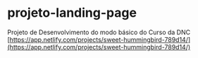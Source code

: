 # projeto-landing-page
Projeto de Desenvolvimento do modo básico do Curso da DNC
[https://app.netlify.com/projects/sweet-hummingbird-789d14/](https://app.netlify.com/projects/sweet-hummingbird-789d14/)


